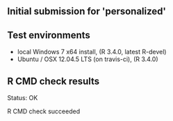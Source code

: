 ## Initial submission for 'personalized'


## Test environments

* local Windows 7 x64 install, (R 3.4.0, latest R-devel)
* Ubuntu / OSX 12.04.5 LTS (on travis-ci), (R 3.4.0)

## R CMD check results

Status: OK


R CMD check succeeded
